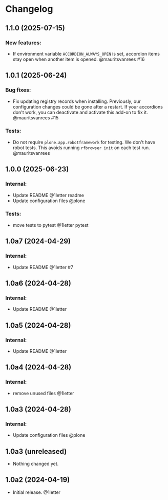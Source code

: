 # Changelog

<!-- towncrier release notes start -->

## 1.1.0 (2025-07-15)


### New features:

- If environment variable `ACCORDION_ALWAYS_OPEN` is set, accordion items stay open when another item is opened.
  @mauritsvanrees #16

## 1.0.1 (2025-06-24)


### Bug fixes:

- Fix updating registry records when installing.
  Previously, our configuration changes could be gone after a restart.
  If your accordions don't work, you can deactivate and activate this add-on to fix it.
  @mauritsvanrees #15


### Tests:

- Do not require `plone.app.robotframework` for testing.
  We don't have robot tests.  This avoids running `rfbrowser init` on each test run.
  @mauritsvanrees 

## 1.0.0 (2025-06-23)


### Internal:

- Update README @1letter readme
- Update configuration files @plone 


### Tests:

- move tests to pytest @1letter pytest

## 1.0a7 (2024-04-29)


### Internal:

- Update README @1letter #7

## 1.0a6 (2024-04-28)


### Internal:

- Update README @1letter 

## 1.0a5 (2024-04-28)


### Internal:

- Update README @1letter 

## 1.0a4 (2024-04-28)


### Internal:

- remove unused files @1letter 

## 1.0a3 (2024-04-28)


### Internal:

- Update configuration files @plone 

## 1.0a3 (unreleased)


- Nothing changed yet.


## 1.0a2 (2024-04-19)

- Initial release. @1letter
